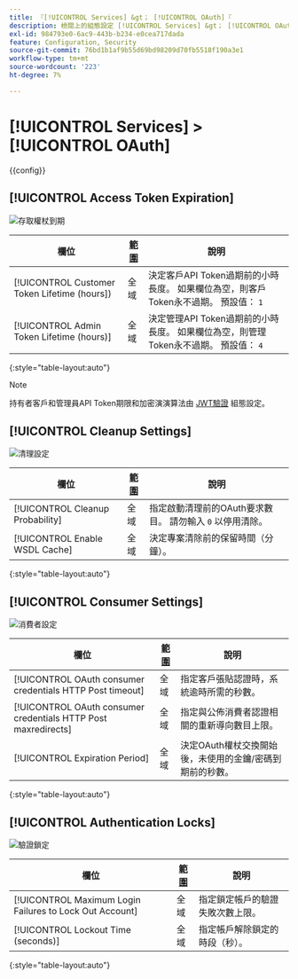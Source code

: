```yaml
---
title: 『[!UICONTROL Services] &gt； [!UICONTROL OAuth]『
description: 檢閱上的組態設定 [!UICONTROL Services] &gt； [!UICONTROL OAuth] 商務管理員頁面。
exl-id: 984793e0-6ac9-443b-b234-e0cea717dada
feature: Configuration, Security
source-git-commit: 76bd1b1af9b55d69bd98209d70fb5518f190a3e1
workflow-type: tm+mt
source-wordcount: '223'
ht-degree: 7%

---
```


# [!UICONTROL Services] > [!UICONTROL OAuth]

{{config}}

## [!UICONTROL Access Token Expiration]

![存取權杖到期](./assets/oauth-token-expire.png)<!-- zoom -->

| 欄位 | [範圍](../../getting-started/websites-stores-views.md#scope-settings) | 說明 |
|--- |--- |--- |
| [!UICONTROL Customer Token Lifetime (hours]) | 全域 | 決定客戶API Token過期前的小時長度。 如果欄位為空，則客戶Token永不過期。 預設值： `1` |
| [!UICONTROL Admin Token Lifetime (hours)] | 全域 | 決定管理API Token過期前的小時長度。 如果欄位為空，則管理Token永不過期。 預設值： `4` |

{:style=&quot;table-layout:auto&quot;}

>[!NOTE]
>
>持有者客戶和管理員API Token期限和加密演演算法由 [JWT驗證](magento-web-api.md#jwt-authentication) 組態設定。

## [!UICONTROL Cleanup Settings]

![清理設定](./assets/oauth-cleanup.png)<!-- zoom -->

| 欄位 | [範圍](../../getting-started/websites-stores-views.md#scope-settings) | 說明 |
|--- |--- |--- |
| [!UICONTROL Cleanup Probability] | 全域 | 指定啟動清理前的OAuth要求數目。 請勿輸入 `0` 以停用清除。 |
| [!UICONTROL Enable WSDL Cache] | 全域 | 決定專案清除前的保留時間（分鐘）。 |

{:style=&quot;table-layout:auto&quot;}

## [!UICONTROL Consumer Settings]

![消費者設定](./assets/oauth-consumer-settings.png)<!-- zoom -->

| 欄位 | [範圍](../../getting-started/websites-stores-views.md#scope-settings) | 說明 |
|--- |--- |--- |
| [!UICONTROL OAuth consumer credentials HTTP Post timeout] | 全域 | 指定客戶張貼認證時，系統逾時所需的秒數。 |
| [!UICONTROL OAuth consumer credentials HTTP Post maxredirects] | 全域 | 指定與公佈消費者認證相關的重新導向數目上限。 |
| [!UICONTROL Expiration Period] | 全域 | 決定OAuth權杖交換開始後，未使用的金鑰/密碼到期前的秒數。 |

{:style=&quot;table-layout:auto&quot;}

## [!UICONTROL Authentication Locks]

![驗證鎖定](./assets/oauth-locks.png)<!-- zoom -->

| 欄位 | [範圍](../../getting-started/websites-stores-views.md#scope-settings) | 說明 |
|--- |--- |--- |
| [!UICONTROL Maximum Login Failures to Lock Out Account] | 全域 | 指定鎖定帳戶的驗證失敗次數上限。 |
| [!UICONTROL Lockout Time (seconds)] | 全域 | 指定帳戶解除鎖定的時段（秒）。 |

{:style=&quot;table-layout:auto&quot;}
